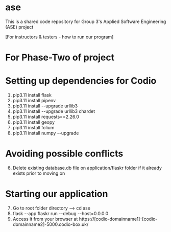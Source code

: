 # ase
This is a shared code repository for Group 3's Applied Software Engineering (ASE) project

[For instructors & testers - how to run our program]

# For Phase-Two of project
# Setting up dependencies for Codio
1. pip3.11 install flask
2. pip3.11 install pipenv
3. pip3.11 install --upgrade urllib3
4. pip3.11 install --upgrade urllib3 chardet
5. pip3.11 install requests==2.26.0
6. pip3.11 install geopy
7. pip3.11 install folium
8. pip3.11 install numpy --upgrade



# Avoiding possible conflicts
6. Delete existing database.db file on application/flaskr folder if it already exists prior to moving on

# Starting our application
7. Go to root folder directory --> cd ase
8. flask --app flaskr run --debug --host=0.0.0.0
9. Access it from your browser at https://[codio-domainname1]-[codio-domainname2]-5000.codio-box.uk/
